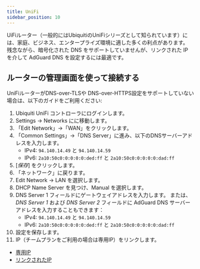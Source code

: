 ```yaml
---
title: UniFi
sidebar_position: 10
---
```


UiFiルーター（一般的にはUbiquitiのUniFiシリーズとして知られています）には、家庭、ビジネス、エンタープライズ環境に適した多くの利点があります。 残念ながら、暗号化された DNS をサポートしていませんが、リンクされた IP を介して AdGuard DNS を設定するには最適です。

## ルーターの管理画面を使って接続する

UniFiルーターがDNS-over-TLSや DNS-over-HTTPS設定をサポートしていない場合は、以下のガイドをご利用ください:

1. Ubiquiti UniFi コントローラにログインします。
2. Settings → Networks にに移動します。
3. 「Edit Network」→「WAN」をクリックします。
4. 「Common Settings」→「DNS Server」に進み、以下のDNSサーバーアドレスを入力します。
    - IPv4: `94.140.14.49` と `94.140.14.59`
    - IPv6: `2a10:50c0:0:0:0:0:ded:ff` と `2a10:50c0:0:0:0:0:dad:ff`
5. [_保存_] をクリックします。
6. 「ネットワーク」に戻ります。
7. Edit Network → LAN を選択します。
8. DHCP Name Server を見つけ、Manual を選択します。
9. DNS Server 1 フィールドにゲートウェイアドレスを入力します。 または、_DNS Server 1_ および _DNS Server 2_ フィールドに AdGuard DNS サーバー アドレスを入力することもできます：
    - IPv4: `94.140.14.49` と `94.140.14.59`
    - IPv6: `2a10:50c0:0:0:0:0:ded:ff` と `2a10:50c0:0:0:0:0:dad:ff`
10. 設定を保存します。
11. IP（チームプランをご利用の場合は専用IP）をリンクします。

- [専用IP](private-dns/connect-devices/other-options/dedicated-ip.md)
- [リンクされたIP](private-dns/connect-devices/other-options/linked-ip.md)
